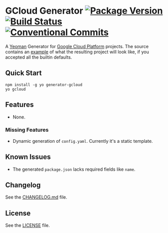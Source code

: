 # GCloud Generator [![Package Version](https://img.shields.io/npm/v/generator-gcloud.svg)](https://www.npmjs.com/package/generator-gcloud) [![Build Status](https://travis-ci.org/growit-io/generator-gcloud.svg?branch=master)](https://travis-ci.org/growit-io/generator-gcloud) [![Conventional Commits](https://img.shields.io/badge/Conventional%20Commits-1.0.0-yellow.svg)](https://conventionalcommits.org)

A [Yeoman] Generator for [Google Cloud Platform] projects. The source contains an [example] of what the resulting project will look like, if you accepted all the builtin defaults.

## Quick Start

    npm install -g yo generator-gcloud
    yo gcloud

## Features
- None.

### Missing Features
- Dynamic generation of `config.yaml`. Currently it's a static template.

## Known Issues
- The generated `package.json` lacks required fields like `name`.

## Changelog
See the [CHANGELOG.md](CHANGELOG.md) file.

## License
See the [LICENSE](LICENSE) file.

[example]: example

[Google Cloud Platform]: https://cloud.google.com
[Yeoman]: http://yeoman.io
